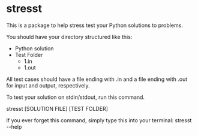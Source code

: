 # stresst

This is a package to help stress test your Python solutions to problems.

You should have your directory structured like this:

- Python solution
- Test Folder
	- 1.in
	- 1.out

All test cases should have a file ending with .in and a file ending with .out for input and output, respectively.

To test your solution on stdin/stdout, run this command.

stresst [SOLUTION FILE] [TEST FOLDER]

If you ever forget this command, simply type this into your terminal:
stresst --help